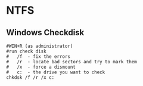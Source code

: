 # NTFS

## Windows Checkdisk

```
#WIN+R (as administrator)
#run check disk
#   /f  - fix the errors
#   /r  - locate bad sectors and try to mark them
#   /x  - force a dismount
#   c:  - the drive you want to check
chkdsk /f /r /x c:
```

